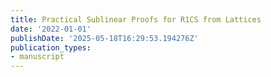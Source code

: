 ```yaml
---
title: Practical Sublinear Proofs for R1CS from Lattices
date: '2022-01-01'
publishDate: '2025-05-18T16:29:53.194276Z'
publication_types:
- manuscript
---
```

